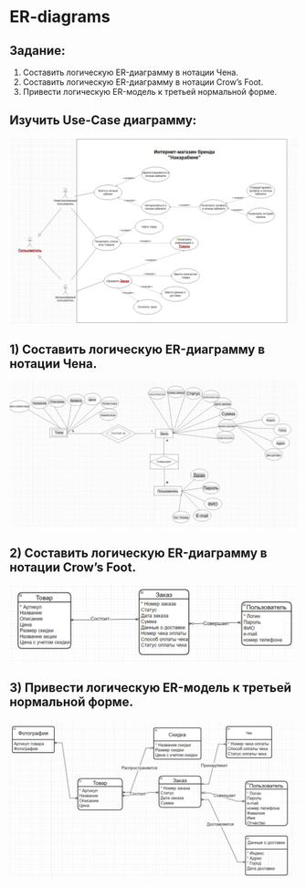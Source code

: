 # ER-diagrams

## Задание:

1) Составить логическую ER-диаграмму в нотации Чена.
2) Составить логическую ER-диаграмму в нотации Crow’s Foot.
3) Привести логическую ER-модель к третьей нормальной форме.

## Изучить Use-Case диаграмму:

![](Photos/use_case.jpg)

## 1) Составить логическую ER-диаграмму в нотации Чена.

![](Photos/chen.jpg)

## 2) Составить логическую ER-диаграмму в нотации Crow’s Foot.

![](Photos/martin.jpg)

## 3) Привести логическую ER-модель к третьей нормальной форме.

![](Photos/3_nf.jpg)
